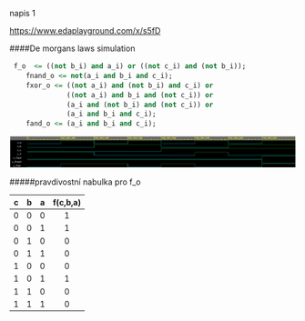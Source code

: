 napis 1

https://www.edaplayground.com/x/s5fD

####De morgans laws simulation
```vhdl
 f_o  <= ((not b_i) and a_i) or ((not c_i) and (not b_i));
    fnand_o <= not(a_i and b_i and c_i);
    fxor_o <= ((not a_i) and (not b_i) and c_i) or 
    		  ((not a_i) and b_i and (not c_i)) or
              (a_i and (not b_i) and (not c_i)) or
              (a_i and b_i and c_i);
    fand_o <= (a_i and b_i and c_i);

```

![Simulace demorgana](images/demorgan.png)

#####pravdivostní nabulka pro f_o

| **c** | **b** |**a** | **f(c,b,a)** |
| :-: | :-: | :-: | :-: |
| 0 | 0 | 0 | 1 |
| 0 | 0 | 1 | 1 |
| 0 | 1 | 0 | 0 |
| 0 | 1 | 1 | 0 |
| 1 | 0 | 0 | 0 |
| 1 | 0 | 1 | 1 |
| 1 | 1 | 0 | 0 |
| 1 | 1 | 1 | 0 |


